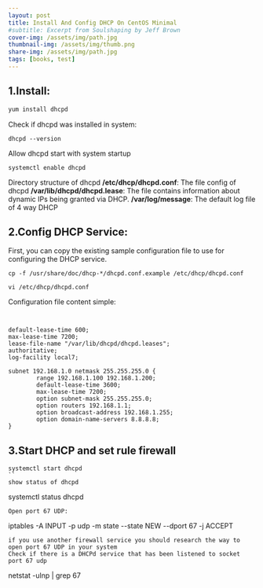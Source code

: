 ```yaml
---
layout: post
title: Install And Config DHCP On CentOS Minimal
#subtitle: Excerpt from Soulshaping by Jeff Brown
cover-img: /assets/img/path.jpg
thumbnail-img: /assets/img/thumb.png
share-img: /assets/img/path.jpg
tags: [books, test]
---
```

## 1.Install:
``` bash
yum install dhcpd
```
Check if dhcpd was installed in system:
```
dhcpd --version 
```
Allow dhcpd start with system startup
```
systemctl enable dhcpd
```
Directory structure of dhcpd 
**/etc/dhcp/dhcpd.conf**: The file config of dhcpd
**/var/lib/dhcpd/dhcpd.lease**: The file contains information about dynamic IPs being granted via DHCP.
**/var/log/message**: The default log file of 4 way DHCP
## 2.Config DHCP Service:
First, you can copy the existing sample configuration file to use for configuring the DHCP service.
```
cp -f /usr/share/doc/dhcp-*/dhcpd.conf.example /etc/dhcp/dhcpd.conf
```
```
vi /etc/dhcp/dhcpd.conf
```
Configuration file content simple:
```


default-lease-time 600;
max-lease-time 7200;
lease-file-name "/var/lib/dhcpd/dhcpd.leases";
authoritative;
log-facility local7;
 
subnet 192.168.1.0 netmask 255.255.255.0 {
        range 192.168.1.100 192.168.1.200;
        default-lease-time 3600;
        max-lease-time 7200;
        option subnet-mask 255.255.255.0;
        option routers 192.168.1.1;
        option broadcast-address 192.168.1.255;
        option domain-name-servers 8.8.8.8;
}
```
## 3.Start DHCP and set rule firewall
```
systemctl start dhcpd
``
show status of dhcpd
```
systemctl status dhcpd
```
Open port 67 UDP:
```
iptables -A INPUT -p udp -m state --state NEW --dport 67 -j ACCEPT
```
if you use another firewall service you should research the way to open port 67 UDP in your system
Check if there is a DHCPd service that has been listened to socket port 67 udp
```
netstat -ulnp | grep 67
```
